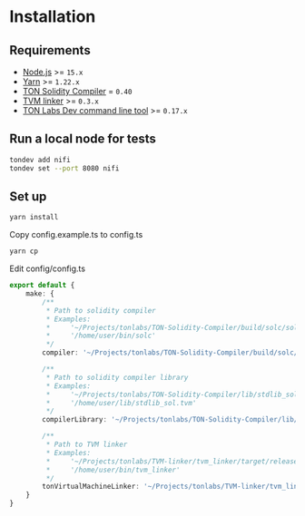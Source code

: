 # Installation
## Requirements
* [Node.js](https://nodejs.org) >= `15.x`
* [Yarn](https://classic.yarnpkg.com) >= `1.22.x`
* [TON Solidity Compiler](https://github.com/tonlabs/TON-Solidity-Compiler) = `0.40`
* [TVM linker](https://github.com/tonlabs/TVM-linker) >= `0.3.x`
* [TON Labs Dev command line tool](https://github.com/tonlabs/ton-dev-cli) >= `0.17.x`

## Run a local node for tests
```sh
tondev add nifi
tondev set --port 8080 nifi
```

## Set up
```sh
yarn install
```

Copy config.example.ts to config.ts
```sh
yarn cp
```

Edit config/config.ts
```ts
export default {
    make: {
        /**
         * Path to solidity compiler
         * Examples:
         *     '~/Projects/tonlabs/TON-Solidity-Compiler/build/solc/solc'
         *     '/home/user/bin/solc'
         */
        compiler: '~/Projects/tonlabs/TON-Solidity-Compiler/build/solc/solc',

        /**
         * Path to solidity compiler library
         * Examples:
         *     '~/Projects/tonlabs/TON-Solidity-Compiler/lib/stdlib_sol.tvm'
         *     '/home/user/lib/stdlib_sol.tvm'
         */
        compilerLibrary: '~/Projects/tonlabs/TON-Solidity-Compiler/lib/stdlib_sol.tvm',

        /**
         * Path to TVM linker
         * Examples:
         *     '~/Projects/tonlabs/TVM-linker/tvm_linker/target/release/tvm_linker'
         *     '/home/user/bin/tvm_linker'
         */
        tonVirtualMachineLinker: '~/Projects/tonlabs/TVM-linker/tvm_linker/target/release/tvm_linker'
    }
}
```